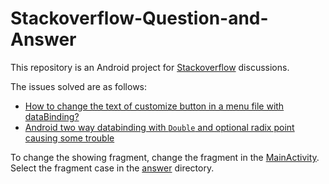 # Stackoverflow-Question-and-Answer

This repository is an Android project for [Stackoverflow](https://stackoverflow.com/) discussions.

The issues solved are as follows:
- [How to change the text of customize button in a menu file with dataBinding?](https://stackoverflow.com/a/76433606/12445365)
- [Android two way databinding with `Double` and optional radix point causing some trouble](https://stackoverflow.com/questions/76445761)


To change the showing fragment, change the fragment in the [MainActivity](https://github.com/annasta13/Stackoverflow-Question-and-Answer/blob/main/app/src/main/java/com/explore/stackoverflow/MainActivity.kt).
Select the fragment case in the [answer](https://github.com/annasta13/Stackoverflow-Question-and-Answer/tree/main/app/src/main/java/com/explore/stackoverflow/ui/answer) directory.
